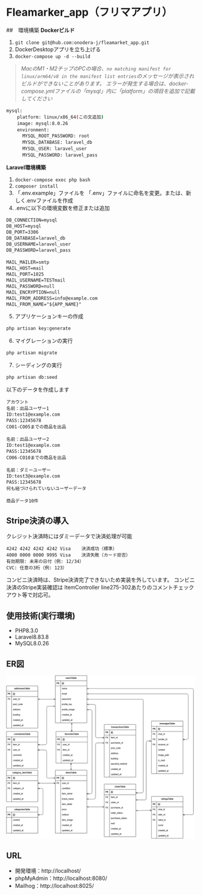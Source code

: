 # Fleamarker_app（フリマアプリ）

##　環境構築
**Dockerビルド**
1. `git clone git@hub.com:onodera-j/fleamarket_app.git`
2. DockerDesktopアプリを立ち上げる
3. `docker-compose up -d --build`

> *MacのM1・M2チップのPCの場合、`no matching manifest for linux/arm64/v8 in the manifest list entries`のメッセージが表示されビルドができないことがあります。
エラーが発生する場合は、docker-compose.ymlファイルの「mysql」内に「platform」の項目を追加で記載してください*
``` bash
mysql:
    platform: linux/x86_64(この文追加)
    image: mysql:8.0.26
    environment:
      MYSQL_ROOT_PASSWORD: root
      MYSQL_DATABASE: laravel_db
      MYSQL_USER: laravel_user
      MYSQL_PASSWORD: laravel_pass
```

**Laravel環境構築**
1. `docker-compose exec php bash`
2. `composer install`
3. 「.env.example」ファイルを 「.env」ファイルに命名を変更。または、新しく.envファイルを作成
4. .envに以下の環境変数を修正または追加
``` text
DB_CONNECTION=mysql
DB_HOST=mysql
DB_PORT=3306
DB_DATABASE=laravel_db
DB_USERNAME=laravel_user
DB_PASSWORD=laravel_pass

MAIL_MAILER=smtp
MAIL_HOST=mail
MAIL_PORT=1025
MAIL_USERNAME=TESTmail
MAIL_PASSWORD=null
MAIL_ENCRYPTION=null
MAIL_FROM_ADDRESS=info@example.com
MAIL_FROM_NAME="${APP_NAME}"

```


5. アプリケーションキーの作成
``` bash
php artisan key:generate
```

6. マイグレーションの実行
``` bash
php artisan migrate
```

7. シーディングの実行
``` bash
php artisan db:seed
```

以下のデータを作成します
``` text
アカウント
名前：出品ユーザー1
ID:test1@example.com
PASS:12345678
CO01-CO05までの商品を出品

名前：出品ユーザー2
ID:test1@example.com
PASS:12345678
CO06-CO10までの商品を出品

名前：ダミーユーザー
ID:test3@example.com
PASS:12345678
何も紐づけられていないユーザーデータ

商品データ10件
```

## Stripe決済の導入
クレジット決済時にはダミーデータで決済処理が可能
``` text
4242 4242 4242 4242	Visa	決済成功（標準）
4000 0000 0000 9995	Visa	決済失敗（カード拒否）
有効期限: 未来の日付（例: 12/34）
CVC: 任意の3桁（例: 123）
```
コンビニ決済時は、Stripe決済完了できないため実装を外しています。
コンビニ決済のStripe実装確認は
ItemController line275-302あたりのコメントチェックアウト等で対応可。

## 使用技術(実行環境)
- PHP8.3.0
- Laravel8.83.8
- MySQL8.0.26

## ER図
![alt](ER.drawio.png)

## URL
- 開発環境：http://localhost/
- phpMyAdmin：http://localhost:8080/
- Mailhog：http://localhost:8025/

